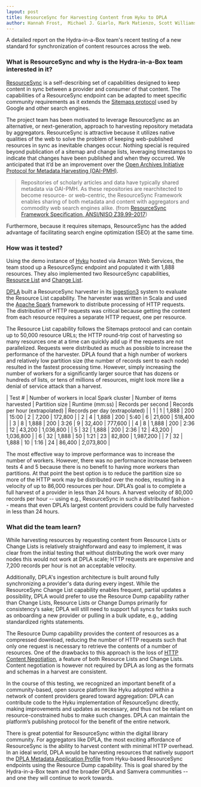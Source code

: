 ```yaml
---
layout: post
title: ResourceSync for Harvesting Content from Hyku to DPLA
author: Hannah Frost,  Michael J. Giarlo, Mark Matienzo, Scott Williams
---
```


A detailed report on the Hydra-in-a-Box team's recent testing of a new standard for synchronization of content resources across the web.

### What is ResourceSync and why is the Hydra-in-a-Box team interested in it?

[ResourceSync](http://www.openarchives.org/rs/toc) is a self-describing set of capabilities designed to keep content in sync between a provider and consumer of that content. The capabilities of a ResourceSync endpoint can be adapted to meet specific community requirements as it extends the [Sitemaps protocol](https://www.sitemaps.org) used by Google and other search engines.  

The project team has been motivated to leverage ResourceSync as an alternative, or next-generation, approach to harvesting repository metadata by aggregators. ResourceSync is attractive because it utilizes native qualities of the web to solve the problem of keeping web-published resources in sync as inevitable changes occur. Nothing special is required beyond publication of a sitemap and change lists, leveraging timestamps to indicate that changes have been published and when they occurred. We anticipated that it’d be an improvement over the [Open Archives Initiative Protocol for Metadata Harvesting (OAI-PMH)](https://www.openarchives.org/pmh/).

<blockquote cite="http://www.openarchives.org/rs/1.1/resourcesync">Repositories of scholarly articles and data have typically shared metadata via OAI-PMH. As these repositories are rearchitected to become resource- or web-centric, the ResourceSync Framework enables sharing of both metadata and content with aggregators and commodity web search engines alike. (from <a href="http://www.openarchives.org/rs/1.1/resourcesync">ResourceSync Framework Specification, ANSI/NISO Z39.99-2017</a>)</blockquote>

Furthermore, because it requires sitemaps, ResourceSync has the added advantage of facilitating search engine optimization (SEO) at the same time.

### How was it tested?

Using the demo instance of [Hyku](https://wiki.duraspace.org/display/hyku/Hyku+Documentation) hosted via Amazon Web Services, the team stood up a ResourceSync endpoint and populated it with 1,888 resources. They also implemented two ResourceSync capabilities, [Resource List](https://www.openarchives.org/rs/1.1/resourcesync#ResourceList) and [Change List](https://www.openarchives.org/rs/1.1/resourcesync#ChangeList).

[DPLA](https://dp.la/) built a ResourceSync harvester in its [ingestion3](https://github.com/dpla/ingestion3) system to evaluate the Resource List capability. The harvester was written in Scala and used the [Apache Spark](https://spark.apache.org/) framework to distribute processing of HTTP requests. The distribution of HTTP requests was critical because getting the content from each resource requires a separate HTTP request, one per resource.

The Resource List capability follows the Sitemaps protocol and can contain up to 50,000 resource URLs; the HTTP round-trip cost of harvesting so many resources one at a time can quickly add up if the requests are not parallelized. Requests were distributed as much as possible to increase the performance of the harvester. DPLA found that a high number of workers and relatively low partition size (the number of records sent to each node) resulted in the fastest processing time. However, simply increasing the number of workers for a significantly larger source that has dozens or hundreds of lists, or tens of millions of resources, might look more like a denial of service attack than a harvest.

| Test # | Number of workers in local Spark cluster | Number of items harvested | Partition size | Runtime (mm:ss) | Records per second | Records per hour (extrapolated) | Records per day (extrapolated) |
| 1 | 1 | 1,888 | 200 | 15:00 | 2 | 7,200 | 172,800 |
| 2 | 4 | 1,888 | 200 | 5:40 | 6 | 21,600 | 518,400 |
| 3 | 8 | 1,888 | 200 | 3:26 | 9 | 32,400 | 777,600 |
| 4 | 8 | 1,888 | 200 | 2:36 | 12 | 43,200 | 1,036,800 |
| 5 | 32 | 1,888 | 200 | 2:36 | 12 | 43,200 | 1,036,800 |
| 6 | 32 | 1,888 | 50 | 1:21 | 23 | 82,800 | 1,987,200 |
| 7 | 32 | 1,888 | 10 | 1:16 | 24 | 86,400 | 2,073,800 |

The most effective way to improve performance was to increase the number of workers. However, there was no performance increase between tests 4 and 5 because there is no benefit to having more workers than partitions. At that point the best option is to reduce the partition size so more of the HTTP work may be distributed over the nodes, resulting in a velocity of up to 86,000 resources per hour. DPLA’s goal is to complete a full harvest of a provider in less than 24 hours. A harvest velocity of 80,000 records per hour -- using e.g., ResourceSync in such a distributed fashion -- means that even DPLA’s largest content providers could be fully harvested in less than 24 hours.


### What did the team learn?

While harvesting resources by requesting content from Resource Lists or Change Lists is relatively straightforward and easy to implement, it was clear from the initial testing that without distributing the work over many nodes this would not work at DPLA scale; HTTP requests are expensive and 7,200 records per hour is not an acceptable velocity.

Additionally, DPLA's ingestion architecture is built around fully synchronizing a provider's data during every ingest. While the ResourceSync Change List capability enables frequent, partial updates a possibility, DPLA would prefer to use the Resource Dump capability rather than Change Lists, Resource Lists or Change Dumps primarily for consistency’s sake; DPLA will still need to support full syncs for tasks such as onboarding a new provider or pulling in a bulk update, e.g., adding standardized rights statements.

The Resource Dump capability provides the content of resources as a compressed download, reducing the number of HTTP requests such that only one request is necessary to retrieve the contents of a number of resources. One of the drawbacks to this approach is the loss of [HTTP Content Negotiation](https://www.w3.org/Protocols/rfc2616/rfc2616-sec12.html), a feature of both Resource Lists and Change Lists. Content negotiation is however not required by DPLA as long as the formats and schemas in a harvest are consistent.

In the course of this testing, we recognized an important benefit of a community-based, open source platform like Hyku adopted within a network of content providers geared toward aggregation: DPLA can contribute code to the Hyku implementation of ResourceSync directly, making improvements and updates as necessary, and thus not be reliant on resource-constrained hubs to make such changes. DPLA can maintain the platform’s publishing protocol for the benefit of the entire network.

There is great potential for ResourceSync within the digital library community. For aggregators like DPLA, the most exciting affordance of ResourceSync is the ability to harvest content with minimal HTTP overhead. In an ideal world, DPLA would be harvesting resources that natively support the [DPLA Metadata Application Profile](https://dp.la/info/developers/map/) from Hyku-based ResourceSync endpoints using the Resource Dump capability. This is goal shared by the Hydra-in-a-Box team and the broader DPLA and Samvera communities -- and one they will continue to work towards.
